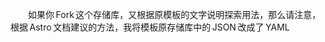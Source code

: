 &emsp;&emsp;如果你&thinsp;Fork&thinsp;这个存储库，又根据原模板的文字说明探索用法，那么请注意，根据&thinsp;Astro&thinsp;文档建议的方法，我将模板原存储库中的&thinsp;JSON&thinsp;改成了&thinsp;YAML
